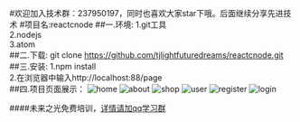 #欢迎加入技术群：237950197，同时也喜欢大家star下哦。后面继续分享先进技术
#项目名:reactcnode
##一.环境:
1.git工具<br />
2.nodejs<br />
3.atom<br />
##二.下载:
git clone  https://github.com/tjlightfuturedreams/reactcnode.git<br />
##三.安装:
1.npm install<br />
2.在浏览器中输入http://localhost:88/page<br />
##四.项目页面展示：
![home](https://github.com/tjlightfuturedreams/reactcnode/blob/master/imglist/home.gif)
![about](https://github.com/tjlightfuturedreams/reactcnode/blob/master/imglist/about.gif)
![shop](https://github.com/tjlightfuturedreams/reactcnode/blob/master/imglist/shop.gif)
![user](https://github.com/tjlightfuturedreams/reactcnode/blob/master/imglist/user.gif)
![register](https://github.com/tjlightfuturedreams/reactcnode/blob/master/imglist/register.gif)
![login](https://github.com/tjlightfuturedreams/reactcnode/blob/master/imglist/login.gif)

####未来之光免费培训，[详情请加qq学习群](https://jq.qq.com/?_wv=1027&k=42y4Kav)
